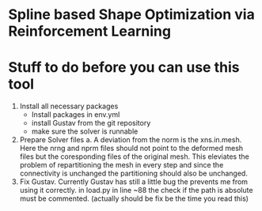 # Spline based Shape Optimization via Reinforcement Learning


# Stuff to do before you can use this tool

1. Install all necessary packages
    - Install packages in env.yml
    - install Gustav from the git repository
    - make sure the solver is runnable
2. Prepare Solver files
    a. A deviation from the norm is the xns.in.mesh. Here the nrng and nprm files should not point to the deformed mesh files but the coresponding files of the original mesh. This eleviates the problem of repartitioning the mesh in every step and since the connectivity is unchanged the partitioning should also be unchanged.
3. Fix Gustav. Currently Gustav has still a little bug the prevents me from using it correctly. in load.py in line ~88 the check if the path is absolute must be commented. (actually should be fix be the time you read this)